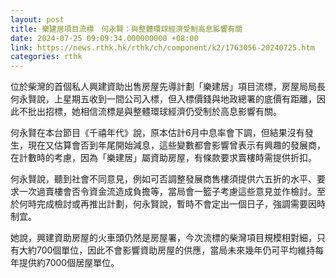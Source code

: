 ```yaml
---
layout: post
title: 樂建居項目流標　何永賢：與整體環球經濟受制高息影響有關
date: 2024-07-25 09:09:34.000000000 +08:00
link: https://news.rthk.hk/rthk/ch/component/k2/1763056-20240725.htm
categories: rthk
---
```


位於柴灣的首個私人興建資助出售房屋先導計劃「樂建居」項目流標，房屋局局長何永賢說，上星期五收到一間公司入標，但入標價錢與地政總署的底價有距離，因此不批出招標，她相信流標是與整體環球經濟仍受制於高息影響有關。

何永賢在本台節目《千禧年代》說，原本估計6月中息率會下調，但結果沒有發生，現在又估算會否到年尾開始減息，這些變數都會影響曾表示有興趣的發展商，在計數時的考慮，因為「樂建居」屬資助房屋，有條款要求賣樓時需提供折扣。

何永賢說，聽到社會不同意見，例如可否調整發展商售樓須提供六五折的水平、要求一次過賣樓會否令資金流造成負擔等，當局會一籃子考慮這些意見並作檢討。至於何時完成檢討或再推出計劃，何永賢說，暫時不會定出一個日子，強調需要因時制宜。

她說，興建資助房屋的火車頭仍然是房屋署，今次流標的柴灣項目規模相對細，只有大約700個單位，因此不會影響資助房屋的供應，當局未來幾年仍可平均維持每年提供約7000個居屋單位。
